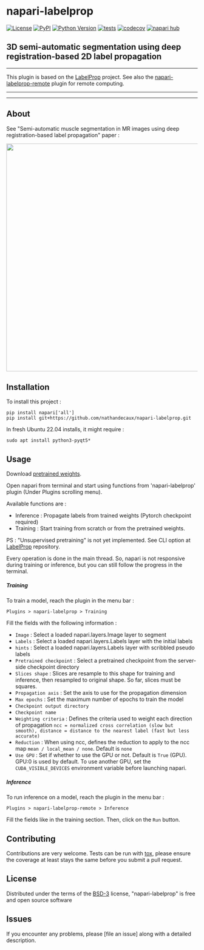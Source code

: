 # napari-labelprop

[![License](https://img.shields.io/pypi/l/napari-labelprop.svg?color=green)](https://github.com/nathandecaux/napari-labelprop/raw/main/LICENSE)
[![PyPI](https://img.shields.io/pypi/v/napari-labelprop.svg?color=green)](https://pypi.org/project/napari-labelprop)
[![Python Version](https://img.shields.io/pypi/pyversions/napari-labelprop.svg?color=green)](https://python.org)
[![tests](https://github.com/nathandecaux/napari-labelprop/workflows/tests/badge.svg)](https://github.com/nathandecaux/napari-labelprop/actions)
[![codecov](https://codecov.io/gh/nathandecaux/napari-labelprop/branch/main/graph/badge.svg)](https://codecov.io/gh/nathandecaux/napari-labelprop)
[![napari hub](https://img.shields.io/endpoint?url=https://api.napari-hub.org/shields/napari-labelprop)](https://napari-hub.org/plugins/napari-labelprop)



3D semi-automatic segmentation using deep registration-based 2D label propagation
---------------------------------------------------------------------------------
---

This plugin is based on the [LabelProp](https://github.com/nathandecaux/labelprop) project.
See also the [napari-labelprop-remote](https://github.com/nathandecaux/napari-labelprop-remote) plugin for remote computing.

---------------------------------------------------------------------------------
---
## About

See "Semi-automatic muscle segmentation in MR images using deep registration-based label propagation" paper : 

<p>
  <img src="https://github.com/nathandecaux/labelprop.github.io/raw/main/demo_cut.gif" width="600">
</p>

## Installation

To install this project :

    pip install napari['all']
    pip install git+https://github.com/nathandecaux/napari-labelprop.git

In fresh Ubuntu 22.04 installs, it might require :

    sudo apt install python3-pyqt5*
    
## Usage

Download [pretrained weights](https://raw.githubusercontent.com/nathandecaux/napari-labelprop/main/pretrained.ckpt).

Open napari from terminal and start using functions from 'napari-labelprop' plugin (Under Plugins scrolling menu).

Available functions are :

- Inference : Propagate labels from trained weights (Pytorch checkpoint required)
- Training : Start training from scratch or from the pretrained weights.

PS : "Unsupervised pretraining" is not yet implemented. See CLI option at [LabelProp](https://github.com/nathandecaux/labelprop) repository.

Every operation is done in the main thread. So, napari is not responsive during training or inference, but you can still follow the progress in the terminal.

##### Training

To train a model, reach the plugin in the menu bar :

    Plugins > napari-labelprop > Training

Fill the fields with the following information :

- `Image` : Select a loaded napari.layers.Image layer to segment
- `Labels` : Select a loaded napari.layers.Labels layer with the initial labels
- `hints` : Select a loaded napari.layers.Labels layer with scribbled pseudo labels
- `Pretrained checkpoint` : Select a pretrained checkpoint from the server-side checkpoint directory
- `Slices shape` : Slices are resample to this shape for training and inference, then resampled to original shape. So far, slices must be squares.  
- `Propagation axis` : Set the axis to use for the propagation dimension
- `Max epochs` : Set the maximum number of epochs to train the model
- `Checkpoint output directory`
- `Checkpoint name`
- `Weighting criteria` : Defines the criteria used to weight each direction of propagation `ncc = normalized cross correlation (slow but smooth), distance = distance to the nearest label (fast but less accurate)`
- `Reduction` : When using ncc, defines the reduction to apply to the ncc map `mean / local_mean / none`. Default is `none`
- `Use GPU` : Set if whether to use the GPU or not. Default is `True` (GPU). GPU:0 is used by default. To use another GPU, set the `CUDA_VISIBLE_DEVICES` environment variable before launching napari.

##### Inference

To run inference on a model, reach the plugin in the menu bar :

    Plugins > napari-labelprop-remote > Inference

Fill the fields like in the training section. Then, click on the `Run` button.

## Contributing

Contributions are very welcome. Tests can be run with [tox][tox], please ensure
the coverage at least stays the same before you submit a pull request.

## License

Distributed under the terms of the [BSD-3][BSD-3] license,
"napari-labelprop" is free and open source software

## Issues

If you encounter any problems, please [file an issue] along with a detailed description.

[napari]: https://github.com/napari/napari
[Cookiecutter]: https://github.com/audreyr/cookiecutter
[@napari]: https://github.com/napari
[MIT]: http://opensource.org/licenses/MIT
[BSD-3]: http://opensource.org/licenses/BSD-3-Clause
[GNU GPL v3.0]: http://www.gnu.org/licenses/gpl-3.0.txt
[GNU LGPL v3.0]: http://www.gnu.org/licenses/lgpl-3.0.txt
[Apache Software License 2.0]: http://www.apache.org/licenses/LICENSE-2.0
[Mozilla Public License 2.0]: https://www.mozilla.org/media/MPL/2.0/index.txt
[cookiecutter-napari-plugin]: https://github.com/napari/cookiecutter-napari-plugin
[napari]: https://github.com/napari/napari
[tox]: https://tox.readthedocs.io/en/latest/
[pip]: https://pypi.org/project/pip/
[PyPI]: https://pypi.org/
